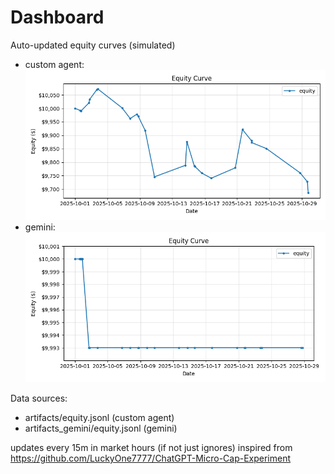 # Dashboard

Auto-updated equity curves (simulated)

- custom agent: ![Equity Curve](artifacts/equity.png?v=92af36c)
- gemini: ![Equity Curve (Gemini)](artifacts_gemini/equity.png?v=92af36c)

Data sources:
- artifacts/equity.jsonl (custom agent)
- artifacts_gemini/equity.jsonl (gemini)

updates every 15m in market hours (if not just ignores)
inspired from https://github.com/LuckyOne7777/ChatGPT-Micro-Cap-Experiment